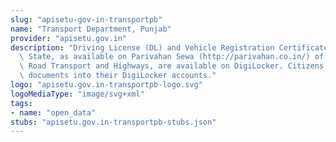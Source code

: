 ```yaml
---
slug: "apisetu-gov-in-transportpb"
name: "Transport Department, Punjab"
provider: "apisetu.gov.in"
description: "Driving License (DL) and Vehicle Registration Certificate (RC) of the\
  \ State, as available on Parivahan Sewa (http://parivahan.co.in/) of Ministry of\
  \ Road Transport and Highways, are available on DigiLocker. Citizens can pull these\
  \ documents into their DigiLocker accounts."
logo: "apisetu.gov.in-transportpb-logo.svg"
logoMediaType: "image/svg+xml"
tags:
- name: "open_data"
stubs: "apisetu.gov.in-transportpb-stubs.json"
---
```

